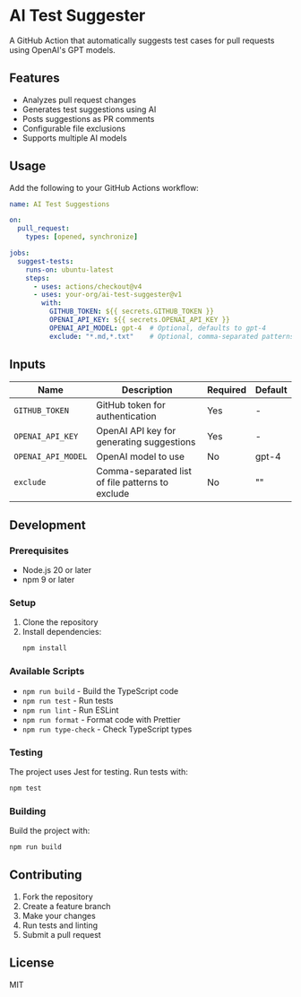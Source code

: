 # AI Test Suggester

A GitHub Action that automatically suggests test cases for pull requests using OpenAI's GPT models.

## Features

- Analyzes pull request changes
- Generates test suggestions using AI
- Posts suggestions as PR comments
- Configurable file exclusions
- Supports multiple AI models

## Usage

Add the following to your GitHub Actions workflow:

```yaml
name: AI Test Suggestions

on:
  pull_request:
    types: [opened, synchronize]

jobs:
  suggest-tests:
    runs-on: ubuntu-latest
    steps:
      - uses: actions/checkout@v4
      - uses: your-org/ai-test-suggester@v1
        with:
          GITHUB_TOKEN: ${{ secrets.GITHUB_TOKEN }}
          OPENAI_API_KEY: ${{ secrets.OPENAI_API_KEY }}
          OPENAI_API_MODEL: gpt-4  # Optional, defaults to gpt-4
          exclude: "*.md,*.txt"    # Optional, comma-separated patterns
```

## Inputs

| Name | Description | Required | Default |
|------|-------------|----------|---------|
| `GITHUB_TOKEN` | GitHub token for authentication | Yes | - |
| `OPENAI_API_KEY` | OpenAI API key for generating suggestions | Yes | - |
| `OPENAI_API_MODEL` | OpenAI model to use | No | gpt-4 |
| `exclude` | Comma-separated list of file patterns to exclude | No | "" |

## Development

### Prerequisites

- Node.js 20 or later
- npm 9 or later

### Setup

1. Clone the repository
2. Install dependencies:
   ```bash
   npm install
   ```

### Available Scripts

- `npm run build` - Build the TypeScript code
- `npm run test` - Run tests
- `npm run lint` - Run ESLint
- `npm run format` - Format code with Prettier
- `npm run type-check` - Check TypeScript types

### Testing

The project uses Jest for testing. Run tests with:

```bash
npm test
```

### Building

Build the project with:

```bash
npm run build
```

## Contributing

1. Fork the repository
2. Create a feature branch
3. Make your changes
4. Run tests and linting
5. Submit a pull request

## License

MIT

